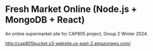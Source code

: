 # Fresh Market Online (Node.js + MongoDB + React)

An online supermarket site for CAP805 project, Group 2 Winter 2024.

http://cap805bucket.s3-website.us-east-2.amazonaws.com/
